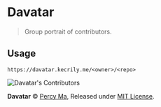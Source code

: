 # Davatar

> Group portrait of contributors.

## Usage

```url
https://davatar.kecrily.me/<owner>/<repo>
```

![Davatar's Contributors](https://davatar.kecrily.me/kecrily/davatar)

**Davatar** © [Percy Ma](https://github.com/kecrily), Released under [MIT License](LICENSE).
